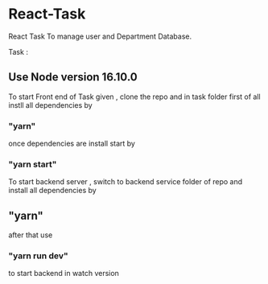 # React-Task
React Task To manage user and Department Database.

Task :
## Use Node version 16.10.0

To start Front end of Task given , clone the repo and in task folder first of all instll all dependencies by
###  "yarn"
once dependencies are install start by 
### "yarn start"


To start backend server , switch to backend service folder of repo and install all dependencies by
## "yarn"
after that use
### "yarn run dev" 
to start backend in watch version


